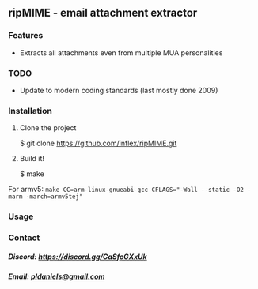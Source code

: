 ## ripMIME - email attachment extractor


### Features

- Extracts all attachments even from multiple MUA personalities 


### TODO

- Update to modern coding standards (last mostly done 2009)


### Installation

1. Clone the project

    $ git clone https://github.com/inflex/ripMIME.git

2. Build it!

    $ make

For armv5: `make CC=arm-linux-gnueabi-gcc CFLAGS="-Wall --static -O2 -marm -march=armv5tej"`

### Usage

### Contact

##### Discord: https://discord.gg/CaSfcGXxUk
##### Email: pldaniels@gmail.com
